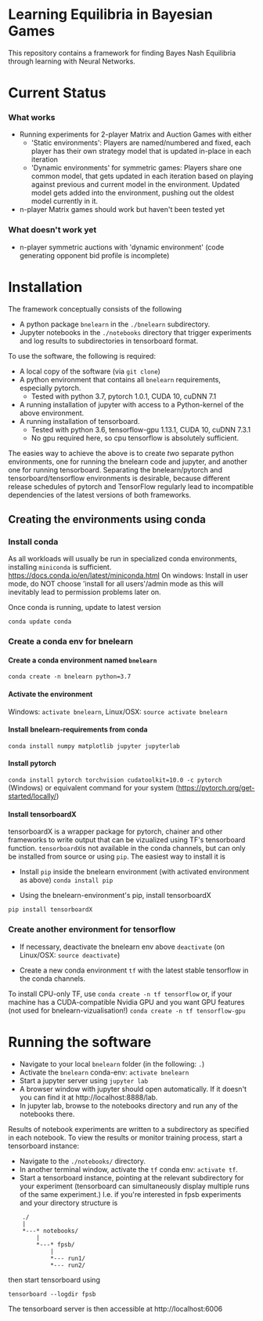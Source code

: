 # Learning Equilibria in Bayesian Games

This repository contains a framework for finding Bayes Nash Equilibria through learning with Neural Networks.

# Current Status

### What works

* Running experiments for 2-player Matrix and Auction Games with either
    * 'Static environments':
    Players are named/numbered and fixed, each player has their own strategy model
    that is updated in-place in each iteration
    * 'Dynamic environments' for symmetric games:
    Players share one common model, that gets updated in each iteration based on playing against previous and current model in the environment.
    Updated model gets added into the environment, pushing out the oldest model currently in it.
* n-player Matrix games should work but haven't been tested yet

### What doesn't work yet
* n-player symmetric auctions with 'dynamic environment' (code generating opponent bid profile is incomplete)



# Installation

The framework conceptually consists of the following
* A python package `bnelearn` in the `./bnelearn` subdirectory.
* Jupyter notebooks in the `./notebooks` directory that trigger experiments and
  log results to subdirectories in tensorboard format.

To use the software, the following is required:
* A local copy of the software (via `git clone`)
* A python environment that contains all `bnelearn` requirements, especially pytorch.
    * Tested with python 3.7, pytorch 1.0.1, CUDA 10, cuDNN 7.1
* A running installation of jupyter with access to a Python-kernel of the above environment.
* A running installation of tensorboard.
    * Tested with python 3.6, tensorflow-gpu 1.13.1, CUDA 10, cuDNN 7.3.1
    * No gpu required here, so cpu tensorflow is absolutely sufficient.

The easies way to achieve the above is to create _two_ separate python environments, one for running the bnelearn code and jupyter, and another one for running tensorboard.
Separating the bnelearn/pytorch and tensorboard/tensorflow environments is desirable, because different release schedules
of pytorch and TensorFlow regularly lead to incompatible dependencies of the latest versions of both frameworks.

## Creating the environments using conda

### Install conda

As all workloads will usually be run in specialized conda environments, installing `miniconda` is sufficient.
https://docs.conda.io/en/latest/miniconda.html
On windows: Install in user mode, do NOT choose 'install for all users'/admin mode as this will inevitably lead to permission problems later on.

Once conda is running, update to latest version

`conda update conda`

### Create a conda env for bnelearn

#### Create a conda environment named `bnelearn`
`conda create -n bnelearn python=3.7`

#### Activate the environment
Windows: `activate bnelearn`, Linux/OSX: `source activate bnelearn`

#### Install bnelearn-requirements from conda

`conda install numpy matplotlib jupyter jupyterlab`

#### Install pytorch

`conda install pytorch torchvision cudatoolkit=10.0 -c pytorch` (Windows)
or equivalent command for your system (https://pytorch.org/get-started/locally/)

#### Install tensorboardX
tensorboardX is a wrapper package for pytorch, chainer and other frameworks to write output that can
be vizualized using TF's tensorboard function. `tensorboardX`is not available in the conda channels, but can only be
installed from source or using `pip`. The easiest way to install it is

* Install `pip` inside the bnelearn environment (with activated environment as above)
`conda install pip`

* Using the bnelearn-environment's pip, install tensorboardX

`pip install tensorboardX`

### Create another environment for tensorflow

* If necessary, deactivate the bnelearn env above
`deactivate` (on Linux/OSX: `source deactivate`)

* Create a new conda environment `tf` with the latest stable tensorflow in the conda channels.

To install CPU-only TF, use
`conda create -n tf tensorflow`
or, if your machine has a CUDA-compatible Nvidia GPU and you want GPU features (not used for bnelearn-vizualisation!)
`conda create -n tf tensorflow-gpu`

# Running the software

* Navigate to your local `bnelearn` folder (in the following: `.`)
* Activate the `bnelearn` conda-env: `activate bnelearn`
* Start a jupyter server using `jupyter lab`
* A browser window with jupyter should open automatically. If it doesn't you can find it at http://localhost:8888/lab.
* In jupyter lab, browse to the notebooks directory and run any of the notebooks there.

Results of notebook experiments are written to a subdirectory as specified in each notebook. To view the results
or monitor training process, start a tensorboard instance:
* Navigate to the `./notebooks/` directory.
* In another terminal window, activate the `tf` conda env: `activate tf`.
* Start a tensorboard instance, pointing at the relevant subdirectory for your experiment (tensorboard can simultaneously display multiple runs of the same experiment.) I.e. if you're interested in fpsb experiments and your directory structure is

```
    ./
    |
    *---* notebooks/
        |
        *---* fpsb/
            |
            *--- run1/
            *--- run2/
```

then start tensorboard using

`tensorboard --logdir fpsb`

The tensorboard server is then accessible at http://localhost:6006
